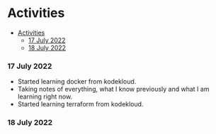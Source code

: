 # Activities

- [Activities](#activities)
    - [17 July 2022](#17-july-2022)
    - [18 July 2022](#18-july-2022)

### 17 July 2022

- Started learning docker from kodekloud.
- Taking notes of everything, what I know previously and what I am learning right now.
- Started learning terraform from kodekloud.

### 18 July 2022

